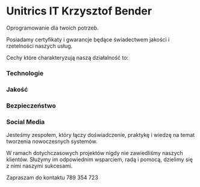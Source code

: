 # Unitrics IT Krzysztof Bender

Oprogramowanie dla twoich potrzeb. 

Posiadamy certyfikaty i gwarancje będące świadectwem jakości i rzetelności naszych usług.

Cechy które charakteryzują naszą działalność to: 
### Technologie
### Jakość
### Bezpieczeństwo
### Social Media

Jesteśmy zespołem, który łączy doświadczenie, praktykę i wiedzę na temat tworzenia nowoczesnych systemów.

W ramach dotychczasowych projektów nigdy nie zawiedliśmy naszych klientów. Służymy im odpowiednim wsparciem, radą i pomocą, dzielimy się z nimi naszymi sukcesami.

Zapraszam do kontaktu 
789 354 723

